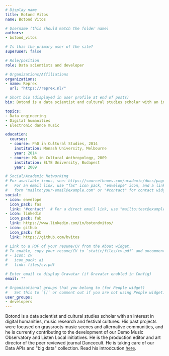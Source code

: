 ```yaml
---
# Display name
title: Botond Vitos
name: Botond Vitos

# Username (this should match the folder name)
authors:
- botond_vitos

# Is this the primary user of the site?
superuser: false

# Role/position
role: Data scientists and developer

# Organizations/Affiliations
organizations:
- name: Reprex
  url: "https://reprex.nl/"

# Short bio (displayed in user profile at end of posts)
bio: Botond is a data scientist and cultural studies scholar with an interest in digital humanities, music research and festival cultures.

topics:
- Data engineering
- Digital humanities
- Electronic dance music

education:
  courses:
  - course: PhD in Cultural Studies, 2014
    institution: Monash University, Melbourne
    year: 2014
  - course: MA in Cultural Anthropology, 2009
    institution: ELTE University, Budapest
    year: 2009

# Social/Academic Networking
# For available icons, see: https://sourcethemes.com/academic/docs/page-builder/#icons
#   For an email link, use "fas" icon pack, "envelope" icon, and a link in the
#   form "mailto:your-email@example.com" or "#contact" for contact widget.
social:
- icon: envelope
  icon_pack: fas
  link: '#contact'  # For a direct email link, use "mailto:test@example.org".
- icon: linkedin
  icon_pack: fab
  link: https://www.linkedin.com/in/botondvitos/
- icon: github
  icon_pack: fab
  link: https://github.com/bvitos

# Link to a PDF of your resume/CV from the About widget.
# To enable, copy your resume/CV to `static/files/cv.pdf` and uncomment the lines below.
# - icon: cv
#   icon_pack: ai
#   link: files/cv.pdf

# Enter email to display Gravatar (if Gravatar enabled in Config)
email: ""

# Organizational groups that you belong to (for People widget)
#   Set this to `[]` or comment out if you are not using People widget.
user_groups:
- developers
---
```


Botond is a data scientist and cultural studies scholar with an interest in digital humanities, music research and festival cultures. His past projects were focused on grassroots music scenes and alternative communities, and he is currently contributing to the development of our Demo Music Observatory and Listen Local initiatives. He is the production editor and art director of the peer reviewed journal Dancecult. He is taking care of our Data APIs and "big data" collection.  Read his introdcution [here](/post/2021-06-08-developer-botond-vitos/).
